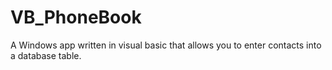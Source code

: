 # VB_PhoneBook
A Windows app written in visual basic that allows you to enter contacts into a database table. 
